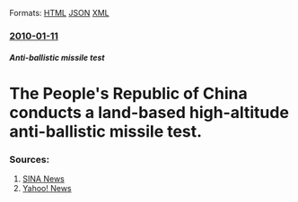 
Formats: [HTML](/news/2010/01/11/the-people-s-republic-of-china-conducts-a-land-based-high-altitude-anti-ballistic-missile-test.html)  [JSON](/news/2010/01/11/the-people-s-republic-of-china-conducts-a-land-based-high-altitude-anti-ballistic-missile-test.json)  [XML](/news/2010/01/11/the-people-s-republic-of-china-conducts-a-land-based-high-altitude-anti-ballistic-missile-test.xml)  

### [2010-01-11](/news/2010/01/11/index.md)

##### Anti-ballistic missile test
# The People's Republic of China conducts a land-based high-altitude anti-ballistic missile test. 




### Sources:

1. [SINA News](http://mil.news.sina.com.cn/2010-01-11/2104580287.html)
2. [Yahoo! News](https://news.yahoo.com/s/ap/20100111/ap_on_re_as/as_china_missile_defense)
